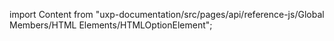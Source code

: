 
import Content from "uxp-documentation/src/pages/api/reference-js/Global Members/HTML Elements/HTMLOptionElement";

<Content query="product=photoshop"/>
